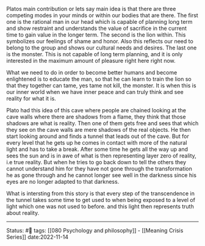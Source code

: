 Platos main contribution or lets say main idea is that there are three competing modes in your minds or within our bodies that are there. The first one is the rational man in our head which is capable of planning long term and show restraint and understands the value of sacrifice in the current time to gain value in the longer term. The second is the lion within. This symbolizes our feelings of shame and honor. Also this reflects our need to belong to the group and shows our cultural needs and desires. The last one is the monster. This is not capable of long term planning, and it is only interested in the maximum amount of pleasure right here right now. 

What we need to do in order to become better humans and become enlightened is to educate the man, so that he can learn to train the lion so that they together can tame, yes tame not kill, the monster. It is when this is our inner world when we have inner peace and can truly think and see reality for what it is.

Plato had this idea of this cave where people are chained looking at the cave walls where there are shadows from a flame, they think that those shadows are what is reality. Then one of them gets free and sees that which they see on the cave walls are mere shadows of the real objects. He then start looking around and finds a tunnel that leads out of the cave. But for every level that he gets up he comes in contact with more of the natural light and has to take a break. After some time he gets all the way up and sees the sun and is in awe of what is then representing layer zero of reality, i.e true reality. But when he tries to go back down to tell the others they cannot understand him for they have not gone through the transformation he as gone through and he cannot longer see well in the darkness since his eyes are no longer adapted to that darkness. 

What is intersting from this story is that every step of the transcendence in the tunnel takes some time to get used to when being exposed to a level of light which one was not used to before. and this light then represents truth about reality.


---
Status: #📖 
tags: [[080 Psychology and philosophy]] - [[Meaning Crisis Series]]
date:2022-11-14
